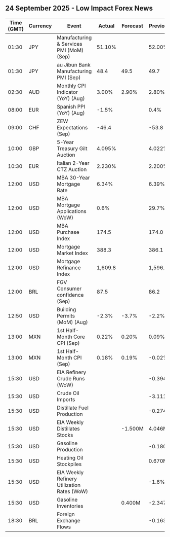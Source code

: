 ## 24 September 2025 - Low Impact Forex News

| Time (GMT) | Currency | Event | Actual | Forecast | Previous |
|------|----------|-------|--------|----------|----------|
| 01:30 | JPY | Manufacturing & Services PMI (MoM) (Sep) | 51.10% |  | 52.00% |
| 01:30 | JPY | au Jibun Bank Manufacturing PMI (Sep) | 48.4 | 49.5 | 49.7 |
| 02:30 | AUD | Monthly CPI Indicator (YoY) (Aug) | 3.00% | 2.90% | 2.80% |
| 08:00 | EUR | Spanish PPI (YoY) (Aug) | -1.5% |  | 0.4% |
| 09:00 | CHF | ZEW Expectations (Sep) | -46.4 |  | -53.8 |
| 10:00 | GBP | 5-Year Treasury Gilt Auction | 4.095% |  | 4.022% |
| 10:30 | EUR | Italian 2-Year CTZ Auction | 2.230% |  | 2.200% |
| 12:00 | USD | MBA 30-Year Mortgage Rate | 6.34% |  | 6.39% |
| 12:00 | USD | MBA Mortgage Applications (WoW) | 0.6% |  | 29.7% |
| 12:00 | USD | MBA Purchase Index | 174.5 |  | 174.0 |
| 12:00 | USD | Mortgage Market Index | 388.3 |  | 386.1 |
| 12:00 | USD | Mortgage Refinance Index | 1,609.8 |  | 1,596.7 |
| 12:00 | BRL | FGV Consumer confidence (Sep) | 87.5 |  | 86.2 |
| 12:50 | USD | Building Permits (MoM) (Aug) | -2.3% | -3.7% | -2.2% |
| 13:00 | MXN | 1st Half-Month Core CPI (Sep) | 0.22% | 0.20% | 0.09% |
| 13:00 | MXN | 1st Half-Month CPI (Sep) | 0.18% | 0.19% | -0.02% |
| 15:30 | USD | EIA Refinery Crude Runs (WoW) |  |  | -0.394M |
| 15:30 | USD | Crude Oil Imports |  |  | -3.111M |
| 15:30 | USD | Distillate Fuel Production |  |  | -0.274M |
| 15:30 | USD | EIA Weekly Distillates Stocks |  | -1.500M | 4.046M |
| 15:30 | USD | Gasoline Production |  |  | -0.180M |
| 15:30 | USD | Heating Oil Stockpiles |  |  | 0.670M |
| 15:30 | USD | EIA Weekly Refinery Utilization Rates (WoW) |  |  | -1.6% |
| 15:30 | USD | Gasoline Inventories |  | 0.400M | -2.347M |
| 18:30 | BRL | Foreign Exchange Flows |  |  | -0.163B |
